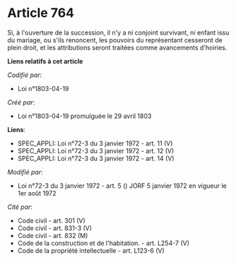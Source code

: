 # Article 764

Si, à l'ouverture de la succession, il n'y a ni conjoint survivant, ni enfant issu du mariage, ou s'ils renoncent, les
pouvoirs du représentant cesseront de plein droit, et les attributions seront traitées comme avancements d'hoiries.

**Liens relatifs à cet article**

_Codifié par_:

  - Loi n°1803-04-19

_Créé par_:

  - Loi n°1803-04-19 promulguée le 29 avril 1803

**Liens**:

  - SPEC_APPLI: Loi n°72-3 du 3 janvier 1972 - art. 11 (V)
  - SPEC_APPLI: Loi n°72-3 du 3 janvier 1972 - art. 12 (V)
  - SPEC_APPLI: Loi n°72-3 du 3 janvier 1972 - art. 14 (V)

_Modifié par_:

  - Loi n°72-3 du 3 janvier 1972 - art. 5 () JORF 5 janvier 1972 en vigueur le 1er août 1972

_Cité par_:

  - Code civil - art. 301 (V)
  - Code civil - art. 831-3 (V)
  - Code civil - art. 832 (M)
  - Code de la construction et de l'habitation. - art. L254-7 (V)
  - Code de la propriété intellectuelle - art. L123-6 (V)
